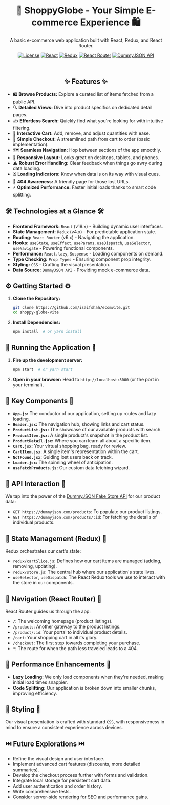 <h1 align="center">🛒 ShoppyGlobe - Your Simple E-commerce Experience 🛍️</h1>

<p align="center">
  A basic e-commerce web application built with React, Redux, and React Router.
</p>

<p align="center">
  <a href="https://opensource.org/licenses/MIT"><img src="https://img.shields.io/badge/License-MIT-yellow.svg" alt="License"></a>
  <a href="https://react.dev/"><img src="https://img.shields.io/badge/React-v18.x-blue" alt="React"></a>
  <a href="https://redux.js.org/"><img src="https://img.shields.io/badge/Redux-v4.x-purple" alt="Redux"></a>
  <a href="https://reactrouter.com/"><img src="https://img.shields.io/badge/React_Router-v6.x-green" alt="React Router"></a>
  <a href="https://dummyjson.com/"><img src="https://img.shields.io/badge/API-DummyJSON-orange" alt="DummyJSON API"></a>
</p>

<br/>

## <div align="center">✨ Features ✨</div>

* 🛍️ **Browse Products:** Explore a curated list of items fetched from a public API.
* 🔍 **Detailed Views:** Dive into product specifics on dedicated detail pages.
* ✍️ **Effortless Search:** Quickly find what you're looking for with intuitive filtering.
* 🛒 **Interactive Cart:** Add, remove, and adjust quantities with ease.
* 🚀 **Simple Checkout:** A streamlined path from cart to order (basic implementation).
* 🗺️ **Seamless Navigation:** Hop between sections of the app smoothly.
* 📱 **Responsive Layout:** Looks great on desktops, tablets, and phones.
* ⚠️ **Robust Error Handling:** Clear feedback when things go awry during data loading.
* ⏳ **Loading Indicators:** Know when data is on its way with visual cues.
* 🚧 **404 Awareness:** A friendly page for those lost URLs.
* ⚡ **Optimized Performance:** Faster initial loads thanks to smart code splitting.

## 🛠️ Technologies at a Glance 🛠️

* **Frontend Framework:** `React` (v18.x) - Building dynamic user interfaces.
* **State Management:** `Redux` (v4.x) - For predictable application state.
* **Routing:** `React Router` (v6.x) - Navigating the application.
* **Hooks:** `useState`, `useEffect`, `useParams`, `useDispatch`, `useSelector`, `useNavigate` - Powering functional components.
* **Performance:** `React.lazy`, `Suspense` - Loading components on demand.
* **Type Checking:** `Prop Types` - Ensuring component prop integrity.
* **Styling:** `CSS` - Crafting the visual presentation.
* **Data Source:** `DummyJSON API` - Providing mock e-commerce data.

## ⚙️ Getting Started ⚙️

1.  **Clone the Repository:**
    ```bash
    git clone https://github.com/isaifshah/ecomvite.git
    cd shoppy-globe-vite
    ```

2.  **Install Dependencies:**
    ```bash
    npm install  # or yarn install
    ```

## 🏃 Running the Application 🏃

1.  **Fire up the development server:**
    ```bash
    npm start  # or yarn start
    ```

2.  **Open in your browser:** Head to `http://localhost:3000` (or the port in your terminal).

## 🔑 Key Components 🔑

* **`App.js`:** The conductor of our application, setting up routes and lazy loading.
* **`Header.jsx`:** The navigation hub, showing links and cart status.
* **`ProductList.jsx`:** The showcase of our available products with search.
* **`ProductItem.jsx`:** A single product's snapshot in the product list.
* **`ProductDetail.jsx`:** Where you can learn all about a specific item.
* **`Cart.jsx`:** Your virtual shopping bag, ready for review.
* **`CartItem.jsx`:** A single item's representation within the cart.
* **`NotFound.jsx`:** Guiding lost users back on track.
* **`Loader.jsx`:** The spinning wheel of anticipation.
* **`useFetchProducts.js`:** Our custom data fetching wizard.

## 🔗 API Interaction 🔗

We tap into the power of the [DummyJSON Fake Store API](https://dummyjson.com/) for our product data:

* `GET https://dummyjson.com/products`: To populate our product listings.
* `GET https://dummyjson.com/products/:id`: For fetching the details of individual products.

## 💾 State Management (Redux) 💾

Redux orchestrates our cart's state:

* `redux/cartSlice.js`: Defines how our cart items are managed (adding, removing, updating).
* `redux/store.js`: The central hub where our application's state lives.
* `useSelector`, `useDispatch`: The React Redux tools we use to interact with the store in our components.

## 🚦 Navigation (React Router) 🚦

React Router guides us through the app:

* `/`: The welcoming homepage (product listings).
* `/products`: Another gateway to the product listings.
* `/product/:id`: Your portal to individual product details.
* `/cart`: Your shopping cart in all its glory.
* `/checkout`: The first step towards completing your purchase.
* `*`: The route for when the path less traveled leads to a 404.

## 🚀 Performance Enhancements 🚀

* **Lazy Loading:** We only load components when they're needed, making initial load times snappier.
* **Code Splitting:** Our application is broken down into smaller chunks, improving efficiency.

## 🎨 Styling 🎨

Our visual presentation is crafted with standard `CSS`, with responsiveness in mind to ensure a consistent experience across devices.

## ⏭️ Future Explorations ⏭️

* Refine the visual design and user interface.
* Implement advanced cart features (discounts, more detailed summaries).
* Develop the checkout process further with forms and validation.
* Integrate local storage for persistent cart data.
* Add user authentication and order history.
* Write comprehensive tests.
* Consider server-side rendering for SEO and performance gains.
